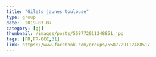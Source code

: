 ```yaml
---
title: "Gilets jaunes toulouse"
type: group
date:  2019-03-07
category: [gj]
thumbnail: /images/posts/558772911248851.jpg
tags: [FR,FR-OCC,31]
link: https://www.facebook.com/groups/558772911248851/
---
```

